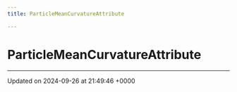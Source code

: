 ```yaml
---
title: ParticleMeanCurvatureAttribute

---
```


# ParticleMeanCurvatureAttribute





-------------------------------

Updated on 2024-09-26 at 21:49:46 +0000